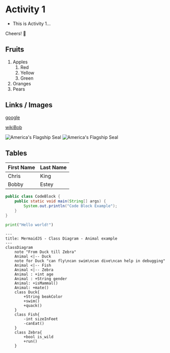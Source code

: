 # Activity 1

- This is Activity 1...

Cheers! :beers:

## Fruits
1. Apples
     1. Red
     2. Yellow
     3. Green
2. Oranges
3. Pears

## Links / Images

[google](https://www.google.com)

[wikiBob](https://gitlab.com/bobby.estey/wikibob/-/blob/master/README.md)

![America's Flagship Seal](https://gitlab.com/bobby.estey/wikibob/-/raw/master/docs/icons/cv64AmericasFlagShip100x100.png)
![America's Flagship Seal](https://gitlab.com/bobby.estey/wikibob/-/raw/master/docs/icons/cv64AmericasFlagShip100x100.png "America's Flag Ship")

## Tables
|First Name|Last Name|
|--|--|
|Chris|King|
|Bobby|Estey|

```java
public class CodeBlock {
    public static void main(String[] args) {
        System.out.println("Code Block Example");
    }
}
```

```python
print("Hello world!")
```
```mermaid
---
title: MermaidJS - Class Diagram - Animal example
---
classDiagram
    note "From Duck till Zebra"
    Animal <|-- Duck
    note for Duck "can fly\ncan swim\ncan dive\ncan help in debugging"
    Animal <|-- Fish
    Animal <|-- Zebra
    Animal : +int age
    Animal : +String gender
    Animal: +isMammal()
    Animal: +mate()
    class Duck{
        +String beakColor
        +swim()
        +quack()
    }
    class Fish{
        -int sizeInFeet
        -canEat()
    }
    class Zebra{
        +bool is_wild
        +run()
    }
```
